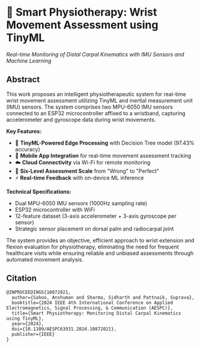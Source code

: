 # 🏥 Smart Physiotherapy: Wrist Movement Assessment using TinyML
*Real-time Monitoring of Distal Carpal Kinematics with IMU Sensors and Machine Learning*

## Abstract

This work proposes an intelligent physiotherapeutic system for real-time wrist movement assessment utilizing TinyML and inertial measurement unit (IMU) sensors. The system comprises two MPU-6050 IMU sensors connected to an ESP32 microcontroller affixed to a wristband, capturing accelerometer and gyroscope data during wrist movements.

**Key Features:**
- 🎯 **TinyML-Powered Edge Processing** with Decision Tree model (97.43% accuracy)
- 📱 **Mobile App Integration** for real-time movement assessment tracking
- ☁️ **Cloud Connectivity** via Wi-Fi for remote monitoring
- 🔄 **Six-Level Assessment Scale** from "Wrong" to "Perfect"
- ⚡ **Real-time Feedback** with on-device ML inference

**Technical Specifications:**
- Dual MPU-6050 IMU sensors (1000Hz sampling rate)
- ESP32 microcontroller with WiFi
- 12-feature dataset (3-axis accelerometer + 3-axis gyroscope per sensor)
- Strategic sensor placement on dorsal palm and radiocarpal joint

The system provides an objective, efficient approach to wrist extension and flexion evaluation for physiotherapy, eliminating the need for frequent healthcare visits while ensuring reliable and unbiased assessments through automated movement analysis.


## Citation
```
@INPROCEEDINGS{10872021,
  author={Sahoo, Anshuman and Sharma, Sidharth and Pattnaik, Suprava},
  booktitle={2024 IEEE 4th International Conference on Applied Electromagnetics, Signal Processing, & Communication (AESPC)}, 
  title={Smart Physiotherapy: Monitoring Distal Carpal Kinematics using TinyML}, 
  year={2024},
  doi={10.1109/AESPC63931.2024.10872021},
  publisher={IEEE}
}
```
